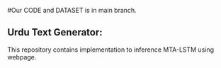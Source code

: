 #Our CODE and DATASET is in main branch.
## Urdu Text Generator:
This repository contains implementation to inference MTA-LSTM using webpage.
